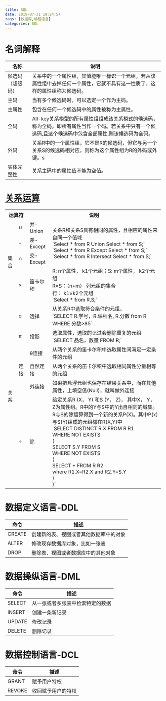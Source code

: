 ```yaml
---
title: SQL
date: 2019-07-31 19:24:57
tags: [数据库,编程语言]
categories: SQL
---
```


# 名词解释

| 名称             | 说明                                                         |
| ---------------- | ------------------------------------------------------------ |
| 候选码（超级码） | 关系中的一个属性组，其值能唯一标识一个元组，若从该属性组中去掉任何一个属性，它就不具有这一性质了，这样的属性组称为候选码。 |
| 主码             | 当有多个候选码时，可以选定一个作为主码。                     |
| 主属性           | 包含在任何一个候选码中的属性被称为主属性。                   |
| 全码             | All-key关系模型的所有属性组组成该关系模式的候选码，称为全码。即所有属性当作一个码。若关系中只有一个候选码,且这个候选码中包含全部属性,则该候选码为全码。 |
| 外码             | 关系R中的一个属性组，它不是R的候选码，但它与另一个关系S的候选码相对应，则称为这个属性组为R的外码或外键。s |
| 实体完整性       | 关系主码中的属性值不能为空值。                               |



<!--more-->



# [关系运算](.\关系运算-SQL.md)

<table>
  <tr>
    <th colspan="2">运算符</th>
    <th colspan="2">说明</th>
  </tr>
  <tr>
    <td rowspan="4">集合</td>
    <td>∪</td>
    <td>并-Union</td>
    <td rowspan="3">关系R和关系S具有相同的属性，且相应的属性来自同一个值域<br>`Select * from R Union Select * from S;`<br>`Select * from R Except Select * from S;`<br>`Select * from R Intersect Select * from S;`<br></td>
  </tr>
  <tr>
    <td>-</td>
    <td>差-Except</td>
  </tr>
  <tr>
    <td>∩</td>
    <td>交-Except</td>
  </tr>
  <tr>
    <td>×</td>
    <td>笛卡尔积</td>
    <td>R: n个属性， k1个元组；S: m个属性， k2个元组<br>R×S：（n+m） 列元组的集合<br>行： k1×k2个元组<br>`Select * from R,S;`<br></td>
  </tr>
  <tr>
    <td rowspan="6">关系</td>
    <td>σ</td>
    <td>选择</td>
    <td>从关系R中选取符合条件的元组，<br>`SELECT R.学号，R.课程名, R.分数 from R WHERE 分数&gt;85`</td>
  </tr>
  <tr>
    <td>π </td>
    <td>投影</td>
    <td>选取属性，选取的记过会删除重复的元组<br>`SELECT 品名，数量 FROM R;`</td>
  </tr>
  <tr>
    <td rowspan="3">连接</td>
    <td>θ连接</td>
    <td>从两个关系的笛卡尔积中选取属性间满足一定条件的元组</td>
  </tr>
  <tr>
    <td>自然连接</td>
    <td>从两个关系的笛卡尔积中选取相同属性分量相等的元组</td>
  </tr>
  <tr>
    <td>外连接</td>
    <td>如果把悬浮元组也保存在结果关系中，而在其他属性，上填空值(Null)，就叫做外连接</td>
  </tr>
  <tr>
    <td>÷ </td>
    <td>除</td>
    <td>给定关系R (X， Y) 和S (Y， Z)， 其中X， Y， Z为属性组。R中的Y与S中的Y出自相同的域集。R与S的除运算得到一个新的关系P(X)。其中P(x)与S(Y)组成的元组都在R(X,Y)中<br>`SELECT DISTINCT R.X FROM R  R1<br>WHERE NOT EXISTS <br>(	<br>    SELECT S.Y FROM S <br>    WHERE NOT EXISTS <br>    (<br>        SELECT * FROM R R2 <br>        where R1.X=R2.X and R2.Y=S.Y<br>    )<br>)`</td>
  </tr>
</table>

# 数据定义语言-DDL

| 命令   | 描述                                   |
| ------ | -------------------------------------- |
| CREATE | 创建新的表、视图或者其他数据库中的对象 |
| ALTER  | 修改现存数据库对象，比如一张表         |
| DROP   | 删除表、视图或者数据库中的其他对象     |



# 数据操纵语言-DML

| 命令   | 描述                             |
| ------ | -------------------------------- |
| SELECT | 从一张或者多张表中检索特定的数据 |
| INSERT | 创建一条新记录                   |
| UPDATE | 修改记录                         |
| DELETE | 删除记录                         |



# 数据控制语言-DCL

| 命令   | 描述               |
| ------ | ------------------ |
| GRANT  | 赋予用户特权       |
| REVOKE | 收回赋予用户的特权 |